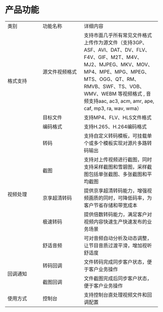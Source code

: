 # 产品功能

<table>
<tr>
    <td width="100px">类别<br/>
    <td width="120px">功能名称</td>
    <td>详细内容</td>
</tr>
<tr>
    <td rowspan="3"> 格式支持<br/>
    <td>源文件视频格式</td>
    <td>支持市面几乎所有常见文件格式上传作为源文件（支持3GP、ASF、AVI、DAT、DV、FLV、F4V、GIF、M2T、M4V、MJ2、MJPEG、MKV、MOV、MP4、MPE、MPG、MPEG、MTS、OGG、QT、RM、RMVB、SWF、TS、VOB、WMV、WEBM 等视频格式 , 音频支持aac, ac3, acm, amr, ape, caf, mp3, ra, wav, wma）</td>
</tr>

<tr>
    <td>目标文件</td>
    <td>支持MP4、FLV、HLS文件格式</td>
</tr>
<tr>
    <td>编码格式</td>
    <td>支持H.265、H.264编码格式</td>
</tr>
<tr>
    <td rowspan="5"> 视频处理<br/>
    <td>转码</td>
    <td>支持自定义转码模板，可挂载单个或多个模板实现对源片多路转码输出</td>
</tr>
<tr>
    <td>截图</td>
    <td>支持对上传视频进行截图，同时支持采样截图和雪碧图，采样截图包括单张截图、多张截图和平均截图</td>
</tr>
<tr>
    <td>京享超清转码</td>
    <td>提供京享超清转码能力，增强视频画质的同时，可降低码率，为客户节省存储和带宽成本</td>
</tr>
<tr>
    <td>极速转码</td>
    <td>提供倍数转码能力，满足客户对视频内容快速生产快速发布的业务场景</td>
</tr>
<tr>
    <td>舒适音频</td>
    <td>可对音频自动分析及动态调整，让节目音质过渡平滑，增加视听舒适度</td>
</tr>

<tr>
    <td rowspan="2">回调通知<br/>
    <td>转码回调</td>
    <td>文件转码完成同步客户状态，便于客户业务操作</td>
</tr>
<tr>
    <td>截图回调</td>
    <td>文件截图完成后同步客户状态，便于客户业务操作</td>
</tr>
<tr>
    <td rowspan="1">使用方式<br/>
    <td>控制台</td>
    <td>支持控制台直处理视频文件和回调配置</td>
</tr>
</table>

